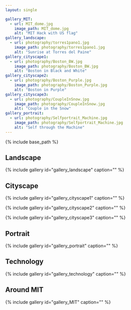 ```yaml
---
layout: single

gallery_MIT:
  - url: MIT_dome.jpg
    image_path: MIT_dome.jpg
    alt: "MIT Hack with US flag"
gallery_landscape:
  - url: photography/torres1pano1.jpg
    image_path: photography/torres1pano1.jpg
    alt: "Sunrise at Torres del Paine"
gallery_cityscape1:
  - url: photography/Boston_BW.jpg
    image_path: photography/Boston_BW.jpg
    alt: "Boston in Black and White"
gallery_cityscape2:
  - url: photography/Boston_Purple.jpg 
    image_path: photography/Boston_Purple.jpg
    alt: "Boston in Purple"
gallery_cityscape3:
  - url: photography/CoupleInSnow.jpg 
    image_path: photography/CoupleInSnow.jpg
    alt: "Couple in the Snow"
gallery_portrait:
  - url: photography/Selfportrait_Machine.jpg
    image_path: photography/Selfportrait_Machine.jpg
    alt: "Self through the Machine"
---
```


{% include base_path %}

## Landscape

{% include gallery id="gallery_landscape" caption="" %}

## Cityscape

{% include gallery id="gallery_cityscape1" caption="" %}

{% include gallery id="gallery_cityscape2" caption="" %}

{% include gallery id="gallery_cityscape3" caption="" %}

## Portrait

{% include gallery id="gallery_portrait" caption="" %}

## Technology

{% include gallery id="gallery_technology" caption="" %}

## Around MIT

{% include gallery id="gallery_MIT" caption="" %}

